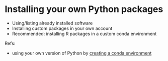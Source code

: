 # Installing your own Python packages

- Using/listing already installed software
- Installing custom packages in your own account
- Recommended: installing R packages in a custom conda environment

Refs:
- using your own version of Python by [creating a conda environment](../reference/conda.md) 
